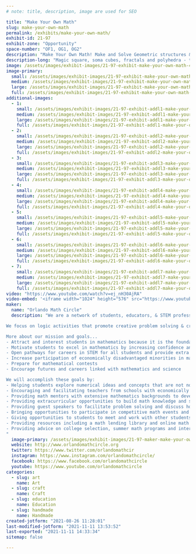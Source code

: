 ```yaml
---
# note: title, description, image are used for SEO

title: "Make Your Own Math"
slug: make-your-own-math
permalink: /exhibits/make-your-own-math/
exhibit-id: 21-97
exhibit-zone: "Opportunity"
space-number: "OF1, OG1, OG2"
description: "Make Your Own Math! Make and Solve Geometric structures & puzzles!"
description-long: "Magic square, soma cubes, fractals and polyhedra - try making beautiful geometric structures and solving puzzles with Orlando Math Circle facilitators"
image: /assets/images/exhibit-images/21-97-exhibit-make-your-own-math-43-screenshot-5-6117-large.png
image-primary: 
  small: /assets/images/exhibit-images/21-97-exhibit-make-your-own-math-43-screenshot-5-6117-small.png
  medium: /assets/images/exhibit-images/21-97-exhibit-make-your-own-math-43-screenshot-5-6117-medium.png
  large: /assets/images/exhibit-images/21-97-exhibit-make-your-own-math-43-screenshot-5-6117-large.png
  full: /assets/images/exhibit-images/21-97-exhibit-make-your-own-math-43-screenshot-5-6117-full.png
additional-images: 
  - 1:
    small: /assets/images/exhibit-images/21-97-exhibit-addl1-make-your-own-math-1-small.png
    medium: /assets/images/exhibit-images/21-97-exhibit-addl1-make-your-own-math-1-medium.png
    large: /assets/images/exhibit-images/21-97-exhibit-addl1-make-your-own-math-1-large.png
    full: /assets/images/exhibit-images/21-97-exhibit-addl1-make-your-own-math-1-full.png
  - 2:
    small: /assets/images/exhibit-images/21-97-exhibit-addl2-make-your-own-math-img-4308-small.JPG
    medium: /assets/images/exhibit-images/21-97-exhibit-addl2-make-your-own-math-img-4308-medium.JPG
    large: /assets/images/exhibit-images/21-97-exhibit-addl2-make-your-own-math-img-4308-large.JPG
    full: /assets/images/exhibit-images/21-97-exhibit-addl2-make-your-own-math-img-4308-full.JPG
  - 3:
    small: /assets/images/exhibit-images/21-97-exhibit-addl3-make-your-own-math-img-4310-small.JPG
    medium: /assets/images/exhibit-images/21-97-exhibit-addl3-make-your-own-math-img-4310-medium.JPG
    large: /assets/images/exhibit-images/21-97-exhibit-addl3-make-your-own-math-img-4310-large.JPG
    full: /assets/images/exhibit-images/21-97-exhibit-addl3-make-your-own-math-img-4310-full.JPG
  - 4:
    small: /assets/images/exhibit-images/21-97-exhibit-addl4-make-your-own-math-img-4312-small.JPG
    medium: /assets/images/exhibit-images/21-97-exhibit-addl4-make-your-own-math-img-4312-medium.JPG
    large: /assets/images/exhibit-images/21-97-exhibit-addl4-make-your-own-math-img-4312-large.JPG
    full: /assets/images/exhibit-images/21-97-exhibit-addl4-make-your-own-math-img-4312-full.JPG
  - 5:
    small: /assets/images/exhibit-images/21-97-exhibit-addl5-make-your-own-math-img-4327-small.JPG
    medium: /assets/images/exhibit-images/21-97-exhibit-addl5-make-your-own-math-img-4327-medium.JPG
    large: /assets/images/exhibit-images/21-97-exhibit-addl5-make-your-own-math-img-4327-large.JPG
    full: /assets/images/exhibit-images/21-97-exhibit-addl5-make-your-own-math-img-4327-full.JPG
  - 6:
    small: /assets/images/exhibit-images/21-97-exhibit-addl6-make-your-own-math-img-4343-small.JPG
    medium: /assets/images/exhibit-images/21-97-exhibit-addl6-make-your-own-math-img-4343-medium.JPG
    large: /assets/images/exhibit-images/21-97-exhibit-addl6-make-your-own-math-img-4343-large.JPG
    full: /assets/images/exhibit-images/21-97-exhibit-addl6-make-your-own-math-img-4343-full.JPG
  - 7:
    small: /assets/images/exhibit-images/21-97-exhibit-addl7-make-your-own-math-img-4349-small.JPG
    medium: /assets/images/exhibit-images/21-97-exhibit-addl7-make-your-own-math-img-4349-medium.JPG
    large: /assets/images/exhibit-images/21-97-exhibit-addl7-make-your-own-math-img-4349-large.JPG
    full: /assets/images/exhibit-images/21-97-exhibit-addl7-make-your-own-math-img-4349-full.JPG
video: "https://www.youtube.com/watch?v=ej_nH30AjRA"
video-embed: '<iframe width="1024" height="576" src="https://www.youtube.com/embed/ej_nH30AjRA?feature=oembed" frameborder="0" allow="accelerometer; autoplay; clipboard-write; encrypted-media; gyroscope; picture-in-picture" allowfullscreen></iframe>'
maker: 
  name: "Orlando Math Circle"
  description: "We are a network of students, educators, & STEM professionals that facilitate engaging math enrichment classes and events for local K-12 students in Central Florida. Orlando Math Circle was founded in the tradition of Eastern European math circles where they have been part of the education culture for over a hundred years. Math circles were brought to the US in the 1990s by immigrants who wanted to provide a similar experience for their children. Now math circles can be found all over the United States, many affiliated with universities.

We focus on logic activities that promote creative problem solving & critical thinking.  We encourage people to play with mathematics and make mathematics their own by creating math stories, math art, doing math collaborations as well as exploring many other creative ways to enjoy the beauty of mathematics. Since the pandemic, we have broadened our reach to students that are far away because we now provide a variety of online classes and events.  Our online events have reached students in and out of US with events like math festivals, Math Contest for Girls, and online problem-solving sessions. 

More about our mission and goals...
- Attract and interest students in mathematics because it is the foundation of all sciences.
- Motivate students to excel in mathematics by increasing confidence and curiosity
- Open pathways for careers in STEM for all students and provide extra support for students who are historically underrepresented in mathematics.
- Increase participation of economically disadvantaged minorities in mathematics
- Prepare for mathematical contests
- Encourage futures and careers linked with mathematics and science

We will accomplish these goals by:
- Helping students explore numerical ideas and concepts that are not normally included in the standard classroom curriculum through collaborative problem-solving sessions, puzzles, games, and discussion.  Problem-based math circles challenge kids to think by themselves and are a means to level the playing field in STEM education for girls and minorities;
- Encouraging and facilitating teachers from schools with economically disadvantaged students to bring these students to math circle events and sessions;
- Providing math mentors with extensive mathematics backgrounds to develop the talent of students who are interested in math competitions and math research.
- Providing extracurricular opportunities to build math knowledge and skills;
- Providing guest speakers to facilitate problem solving and discuss how knowing math empowers you to do incredible things in your life;
- Bringing opportunities to participate in competitive math events and work on competition math skills;
- Giving opportunities to students to meet and work with other students of similar or superior math abilities and aspirations;
- Providing resources including a math lending library and online math learning tools;
- Providing advice on college selection, summer math programs and internships.
"
  image-primary: /assets/images/exhibit-images/21-97-maker-make-your-own-math-screenshot-5-medium.png
  website: http://www.orlandomathcircle.org
  twitter: https://www.twitter.com/orlandomathcir
  instagram: https://www.instagram.com/orlandomathcircle/
  facebook: https://www.facebook.com/orlandomathcircle
  youtube: https://www.youtube.com/orlandomathcircle
categories: 
  - slug: art
    name: Art
  - slug: craft
    name: Craft
  - slug: education
    name: Education
  - slug: handmade
    name: Handmade
created-jotform: "2021-08-26 11:28:01"
last-modified-jotform: "2021-11-11 13:53:52"
last-exported: "2021-11-11 14:33:34"
sitemap: false

---
```


